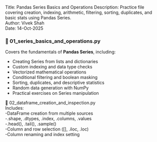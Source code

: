 
Title: Pandas Series Basics and Operations
Description: Practice file covering creation, indexing, arithmetic, filtering,
             sorting, duplicates, and basic stats using Pandas Series.
             <br>
Author: Vivek Shah
<br>
Date: 14-Oct-2025




### 🧩 01_series_basics_and_operations.py
Covers the fundamentals of **Pandas Series**, including:
- Creating Series from lists and dictionaries  
- Custom indexing and data type checks  
- Vectorized mathematical operations  
- Conditional filtering and boolean masking  
- Sorting, duplicates, and descriptive statistics  
- Random data generation with NumPy  
- Practical exercises on Series manipulation



🧩 02_dataframe_creation_and_inspection.py<br>
Includes:<br>
-DataFrame creation from multiple sources<br>
-.shape, .dtypes, .index, .columns, .values<br>
-.head(), .tail(), .sample()<br>
-Column and row selection ([], .iloc, .loc)<br>
-Column renaming and index setting<br>

